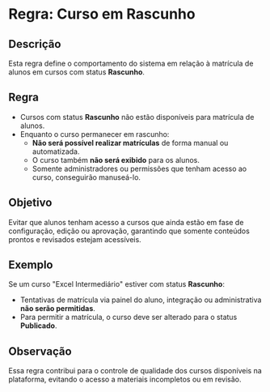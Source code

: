 # Regra: Curso em Rascunho

## Descrição

Esta regra define o comportamento do sistema em relação à matrícula de alunos em cursos com status **Rascunho**.

## Regra

- Cursos com status **Rascunho** não estão disponíveis para matrícula de alunos.
- Enquanto o curso permanecer em rascunho:
  - **Não será possível realizar matrículas** de forma manual ou automatizada.
  - O curso também **não será exibido** para os alunos.
  - Somente administradores ou permissões que tenham acesso ao curso, conseguirão manuseá-lo.

## Objetivo

Evitar que alunos tenham acesso a cursos que ainda estão em fase de configuração, edição ou aprovação, garantindo que somente conteúdos prontos e revisados estejam acessíveis.

## Exemplo

Se um curso "Excel Intermediário" estiver com status **Rascunho**:
- Tentativas de matrícula via painel do aluno, integração ou administrativa **não serão permitidas**.
- Para permitir a matrícula, o curso deve ser alterado para o status **Publicado**.

## Observação

Essa regra contribui para o controle de qualidade dos cursos disponíveis na plataforma, evitando o acesso a materiais incompletos ou em revisão.
